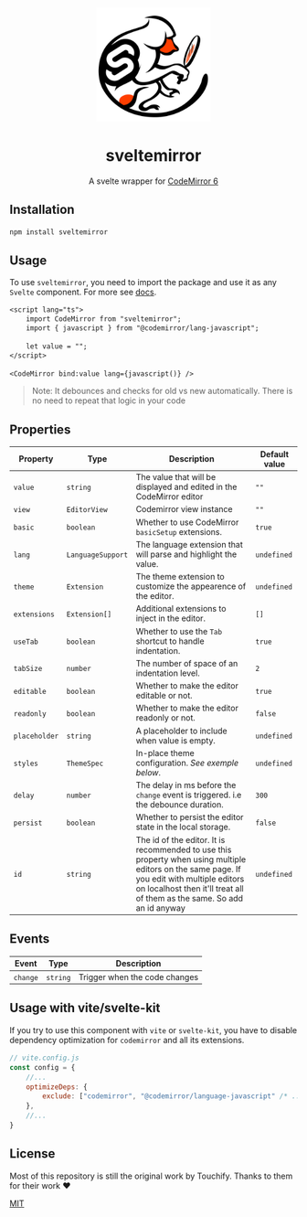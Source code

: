<div align="center">
<img src="./static/logo.svg" width="200" height="200" alt="sveltemirror logo" />
<h1>sveltemirror</h1>

A svelte wrapper for [CodeMirror 6](https://codemirror.net/6/)

</div>

## Installation
```bash
npm install sveltemirror
```

## Usage

To use `sveltemirror`, you need to import the package and use it as any `Svelte` component. For more see [docs](https://plutoniumm.github.io/sveltemirror/docs).

```svelte
<script lang="ts">
    import CodeMirror from "sveltemirror";
    import { javascript } from "@codemirror/lang-javascript";

    let value = "";
</script>

<CodeMirror bind:value lang={javascript()} />
```

> Note: It debounces and checks for old vs new automatically. There is no need to repeat that logic in your code

## Properties

| Property      | Type              | Description                                                          | Default value |
| ------------- | ----------------- | -------------------------------------------------------------------- | ------------- |
| `value`       | `string`          | The value that will be displayed and edited in the CodeMirror editor | `""`          |
| `view`       | `EditorView`          | Codemirror view instance | `""`          |
| `basic`       | `boolean`         | Whether to use CodeMirror `basicSetup` extensions.                   | `true`        |
| `lang`        | `LanguageSupport` | The language extension that will parse and highlight the value.      | `undefined`   |
| `theme`       | `Extension`       | The theme extension to customize the appearence of the editor.       | `undefined`   |
| `extensions`  | `Extension[]`     | Additional extensions to inject in the editor.                       | `[]`          |
| `useTab`      | `boolean`         | Whether to use the `Tab` shortcut to handle indentation.             | `true`        |
| `tabSize`     | `number`          | The number of space of an indentation level.                         | `2`           |
| `editable`    | `boolean`         | Whether to make the editor editable or not.                          | `true`        |
| `readonly`    | `boolean`         | Whether to make the editor readonly or not.                          | `false`       |
| `placeholder` | `string`          | A placeholder to include when value is empty.                        | `undefined`   |
| `styles`      | `ThemeSpec`       | In-place theme configuration. _See exemple below_.                   | `undefined`   |
| `delay`      | `number`          | The delay in ms before the `change` event is triggered. i.e the debounce duration.                   | `300`   |
| `persist`     | `boolean`          | Whether to persist the editor state in the local storage.                   | `false`   |
| `id`         | `string`          | The id of the editor. It is recommended to use this property when using multiple editors on the same page. If you edit with multiple editors on localhost then it'll treat all of them as the same. So add an id anyway                   | `undefined`   |

## Events

| Event    | Type     | Description                   |
| -------- | -------- | ----------------------------- |
| `change` | `string` | Trigger when the code changes |

## Usage with vite/svelte-kit
If you try to use this component with `vite` or `svelte-kit`, you have to disable dependency optimization for `codemirror` and all its extensions.

```javascript
// vite.config.js
const config = {
    //...
    optimizeDeps: {
        exclude: ["codemirror", "@codemirror/language-javascript" /* ... */],
    },
    //...
}
```

## License
Most of this repository is still the original work by Touchify. Thanks to them for their work ❤️

[MIT](LICENSE)
